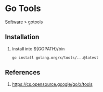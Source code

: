 # Go Tools

[Software](README.md#G) > gotools

## Installation

1. Install into ${GOPATH}/bin

    ```console
    go install golang.org/x/tools/...@latest
    ```

## References

1. https://cs.opensource.google/go/x/tools
